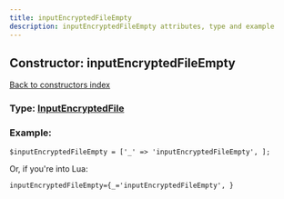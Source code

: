 ```yaml
---
title: inputEncryptedFileEmpty
description: inputEncryptedFileEmpty attributes, type and example
---
```

## Constructor: inputEncryptedFileEmpty  
[Back to constructors index](index.md)






### Type: [InputEncryptedFile](../types/InputEncryptedFile.md)


### Example:

```
$inputEncryptedFileEmpty = ['_' => 'inputEncryptedFileEmpty', ];
```  

Or, if you're into Lua:  


```
inputEncryptedFileEmpty={_='inputEncryptedFileEmpty', }

```


